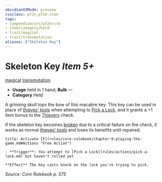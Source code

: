 ```yaml
---
obsidianUIMode: preview
cssclass: pf2e,pf2e-item
tags:
- compendium/src/pf2e/crb
- item/category/held
- trait/magical
- trait/transmutation
aliases: ["Skeleton Key"]
---
```

# Skeleton Key *Item 5+*  
[magical](rules/traits/magical.md "Magical Item Trait")  [transmutation](rules/traits/transmutation.md "Transmutation School Trait")  

- **Usage** held in 1 hand; **Bulk** —
- **Category** Held

A grinning skull tops the bow of this macabre key. This key can be used in place of [thieves' tools](compendium/equipment/items/thieves-tools.md) when attempting to [Pick a Lock](rules/actions/pick-a-lock.md), and it grants a +1 item bonus to the [Thievery](compendium/skills.md#Thievery) check.

If the skeleton key becomes [broken](rules/conditions.md#Broken) due to a critical failure on the check, it works as normal [thieves' tools](compendium/equipment/items/thieves-tools.md) and loses its benefits until repaired.

```ad-embed-ability
title: Activate [F](rules/core-rulebook/chapter-9-playing-the-game.md#Actions "Free Action")

- **Trigger**: You attempt to [Pick a Lock](rules/actions/pick-a-lock.md) but haven't rolled yet

**Effect** The key casts knock on the lock you're trying to pick.
```

*Source: Core Rulebook p. 575*